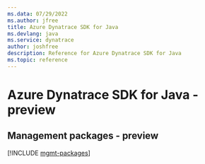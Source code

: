 ```yaml
---
ms.data: 07/29/2022
ms.author: jfree
title: Azure Dynatrace SDK for Java
ms.devlang: java
ms.service: dynatrace
author: joshfree
description: Reference for Azure Dynatrace SDK for Java
ms.topic: reference
---
```

# Azure Dynatrace SDK for Java - preview

## Management packages - preview
[!INCLUDE [mgmt-packages](dynatrace-mgmt-index.md)]